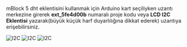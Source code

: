 mBlock 5 dht eklentisini kullanmak için Arduino kart seçiliyken uzantı merkezine girerek **ext_5fe4d00b** numaralı proje kodu 
veya **LCD I2C Eklentisi** yazarak(büyük küçük harf duyarlılığına dikkat ederek) uzantıya erişebilirsiniz.

![I2C](https://user-images.githubusercontent.com/47238858/120892998-9c147300-c619-11eb-90f0-451d67c4c382.PNG)
![I2C](https://user-images.githubusercontent.com/47238858/120893487-42fa0e80-c61c-11eb-8148-96452e28d008.PNG)
![I2C](https://user-images.githubusercontent.com/47238858/120892997-9ae34600-c619-11eb-824c-f6f66737e609.PNG)
